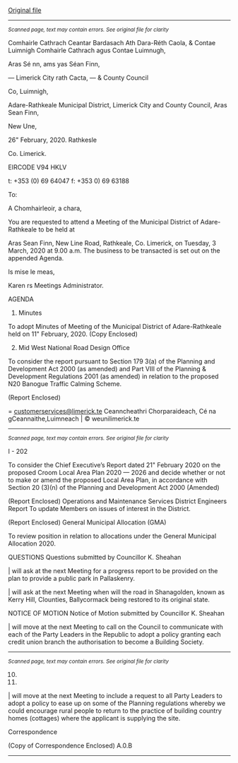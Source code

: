 [Original file](https://www.limerick.ie/sites/default/files/media/documents/2020-02/00-agenda-3rd-march-2020.pdf)

---
*<small>Scanned page, text may contain errors. See original file for clarity</small>*  

Comhairle Cathrach Ceantar Bardasach Ath Dara-Réth Caola,
& Contae Luimnigh Comhairle Cathrach agus Contae Luimnugh,

Aras Sé nn,
ams yas Séan Finn,

— Limerick City rath Cacta,
— & County Council

Co, Luimnigh,

Adare-Rathkeale Municipal District,
Limerick City and County Council,
Aras Sean Finn,

New Une,

26" February, 2020. Rathkesle

Co. Limerick.

EIRCODE V94 HKLV

t: +353 (0) 69 64047
f: +353 0) 69 63188

To:

A Chomhairleoir, a chara,

You are requested to attend a Meeting of the Municipal District of Adare-Rathkeale to be held at

Aras Sean Finn, New Line Road, Rathkeale, Co. Limerick, on Tuesday, 3 March, 2020 at 9.00 a.m.
The business to be transacted is set out on the appended Agenda.

Is mise le meas,

Karen rs
Meetings Administrator.

AGENDA

1. Minutes

To adopt Minutes of Meeting of the Municipal District of Adare-Rathkeale held on 11"
February, 2020.
(Copy Enclosed)

2. Mid West National Road Design Office

To consider the report pursuant to Section 179 3(a) of the Planning and Development Act
2000 (as amended) and Part VIII of the Planning & Development Regulations 2001 (as
amended) in relation to the proposed N20 Banogue Traffic Calming Scheme.

(Report Enclosed)

= customerservices@limerick.te
Ceanncheathri Chorparaideach, Cé na gCeannaithe,Luimneach | © weunilimerick.te


---
*<small>Scanned page, text may contain errors. See original file for clarity</small>*  

I - 202

To consider the Chief Executive’s Report dated 21" February 2020 on the proposed
Croom Local Area Plan 2020 — 2026 and decide whether or not to make or amend the
proposed Local Area Plan, in accordance with Section 20 (3)(n) of the Planning and
Development Act 2000 (Amended)

(Report Enclosed)
Operations and Maintenance Services
District Engineers Report
To update Members on issues of interest in the District.

(Report Enclosed)
General Municipal Allocation (GMA)

To review position in relation to allocations under the General Municipal Allocation 2020.

QUESTIONS
Questions submitted by Councillor K. Sheahan

| will ask at the next Meeting for a progress report to be provided on the plan to provide a
public park in Pallaskenry.

| will ask at the next Meeting when will the road in Shanagolden, known as Kerry Hill,
Clounties, Ballycormack being restored to its original state.

NOTICE OF MOTION
Notice of Motion submitted by Councillor K. Sheahan

| will move at the next Meeting to call on the Council to communicate with each of the
Party Leaders in the Republic to adopt a policy granting each credit union branch the
authorisation to become a Building Society.


---
*<small>Scanned page, text may contain errors. See original file for clarity</small>*  

10.

11.

| will move at the next Meeting to include a request to all Party Leaders to adopt a policy
to ease up on some of the Planning regulations whereby we could encourage rural people
to return to the practice of building country homes (cottages) where the applicant is
supplying the site.

Correspondence

(Copy of Correspondence Enclosed)
A.0.B


---
